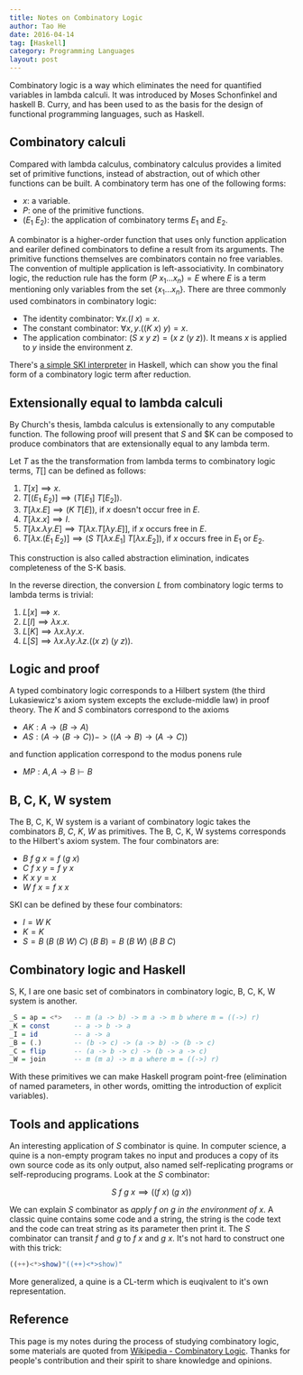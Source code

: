 ```yaml
---
title: Notes on Combinatory Logic
author: Tao He
date: 2016-04-14
tag: [Haskell]
category: Programming Languages
layout: post
---
```


Combinatory logic is a way which eliminates the need for quantified variables in lambda calculi. It was introduced by
Moses Schonfinkel and haskell B. Curry, and has been used to as the basis for the design of functional programming languages,
such as Haskell.

<!--more-->

Combinatory calculi
-------------------

Compared with lambda calculus, combinatory calculus provides a limited set of primitive functions, instead of abstraction, out of
which other functions can be built. A combinatory term has one of the following forms:

+ $x$: a variable.
+ $P$: one of the primitive functions.
+ $(E_1 \ E_2)$: the application of combinatory terms $E_1$ and $E_2$.

A combinator is a higher-order function that uses only function application and eariler defined combinators to define a result from
its arguments. The primitive functions themselves are combinators contain no free variables. The convention of multiple application
is left-associativity. In combinatory logic, the reduction rule has the form $(P \ x_1 \dots x_n) = E$ where $E$ is a term mentioning
only variables from the set $\{x_1 \dots x_n \}$. There are three commonly used combinators in combinatory logic:

+ The identity combinator: $\forall x. (I \ x) = x$.
+ The constant combinator: $\forall x, y. ((K \ x) \ y) = x$.
+ The application combinator: $(S \ x \ y \ z) = (x \ z \ (y \ z))$. It means $x$ is applied to $y$ inside the environment $z$.

There's [a simple SKI interpreter]({{site.url}}/resource/notes_on_combinatory_logic/ski.hs) in Haskell, which can show you the final
form of a combinatory logic term after reduction.

Extensionally equal to lambda calculi
-------------------------------------

By Church's thesis, lambda calculus is extensionally to any computable function. The following proof will present that $S$ and $K
can be composed to produce combinators that are extensionally equal to any lambda term.

Let $T$ as the the transformation from lambda terms to combinatory logic terms, $T[]$ can be defined as follows:

1. $T[x] \implies x$.
2. $T[(E_1 \ E_2)] \implies (T[E_1] \ T[E_2])$.
3. $T[\lambda x. E] \implies (K \ T[E])$, if $x$ doesn't occur free in $E$.
4. $T[\lambda x. x] \implies I$.
5. $T[\lambda x. \lambda y. E] \implies T[\lambda x. T[\lambda y. E]]$, if $x$ occurs free in $E$.
6. $T[\lambda x. (E_1 \ E_2)] \implies (S \ T[\lambda x. E_1] \ T[\lambda x. E_2])$, if $x$ occurs free in $E_1$ or $E_2$.

This construction is also called abstraction elimination, indicates completeness of the S-K basis.

In the reverse direction, the conversion $L$ from combinatory logic terms to lambda terms is trivial:

1. $L[x] \implies x$.
2. $L[I] \implies \lambda x. x$.
3. $L[K] \implies \lambda x. \lambda y. x$.
4. $L[S] \implies \lambda x. \lambda y. \lambda z. ((x \ z) \ (y \ z))$.

Logic and proof
---------------

A typed combinatory logic corresponds to a Hilbert system (the third Lukasiewicz's axiom system excepts the exclude-middle law) in
proof theory. The $K$ and $S$ combinators correspond to the axioms

+ $AK: A \to (B \to A)$
+ $AS: (A \to (B \to C)) -> ((A \to B) \to (A \to C))$

and function application correspond to the modus ponens rule

+ $MP: A, A \to B \vdash B$

B, C, K, W system
-----------------

The B, C, K, W system is a variant of combinatory logic takes the combinators $B$, $C$, $K$, $W$ as primitives. The B, C, K, W
systems corresponds to the Hilbert's axiom system. The four combinators are:

+ $B \ f \ g \ x = f \ (g \ x)$
+ $C \ f \ x \ y = f \ y \ x$
+ $K \ x \ y = x$
+ $W \ f \ x = f \ x \ x$

SKI can be defined by these four combinators:

+ $I = W \ K$
+ $K = K$
+ $S = B \ (B \ (B \ W) \ C) \ (B \ B) = B \ (B \ W) \ (B \ B \ C)$

Combinatory logic and Haskell
-----------------------------

S, K, I are one basic set of combinators in combinatory logic, B, C, K, W system is another.

~~~haskell
_S = ap = <*>   -- m (a -> b) -> m a -> m b where m = ((->) r)
_K = const      -- a -> b -> a
_I = id         -- a -> a
_B = (.)        -- (b -> c) -> (a -> b) -> (b -> c)
_C = flip       -- (a -> b -> c) -> (b -> a -> c)
_W = join       -- m (m a) -> m a where m = ((->) r)
~~~

With these primitives we can make Haskell program point-free (elimination of named parameters, in other words, omitting the
introduction of explicit variables).

Tools and applications
----------------------

An interesting application of $S$ combinator is quine. In computer science, a quine is a non-empty program takes no input and produces
a copy of its own source code as its only output, also named self-replicating programs or self-reproducing programs. Look at the $S$
combinator:

$$S \ f \ g \ x \implies ((f \ x) \ (g \ x))$$

We can explain $S$ combinator as _apply $f$ on $g$ in the environment of $x$_. A classic quine contains some code and a string, the
string is the code text and the code can treat string as its parameter then print it. The $S$ combinator can transit $f$ and
$g$ to $f \ x$ and $g \ x$. It's not hard to construct one with this trick:

~~~haskell
((++)<*>show)"((++)<*>show)"
~~~

More generalized, a quine is a CL-term which is euqivalent to it's own representation.

Reference
---------

This page is my notes during the process of studying combinatory logic, some materials are quoted from
[Wikipedia - Combinatory Logic](https://en.wikipedia.org/wiki/Combinatory_logic). Thanks for people's contribution and their spirit
to share knowledge and opinions.

